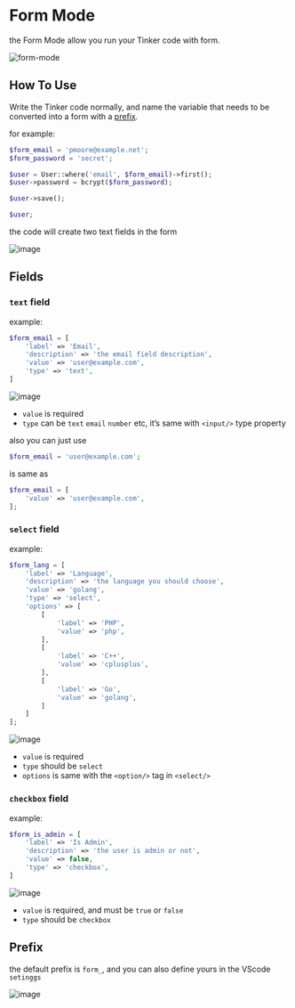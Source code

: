 # Form Mode

the Form Mode allow you run your Tinker code with form.

![form-mode](https://user-images.githubusercontent.com/1612364/117542834-d6a3e380-b04c-11eb-93c6-5974177d6ee2.gif)


## How To Use

Write the Tinker code normally, and name the variable that needs to be converted into a form with a [prefix](#prefix). 

for example:

```php
$form_email = 'pmoore@example.net';
$form_password = 'secret';

$user = User::where('email', $form_email)->first();
$user->password = bcrypt($form_password);

$user->save();

$user;
```

the code will create two text fields in the form

![image](https://user-images.githubusercontent.com/1612364/118069408-b66e7e80-b3d6-11eb-96f7-f5d0898a0fb4.png)

## Fields

### `text` field

example:

```php
$form_email = [
    'label' => 'Email',
    'description' => 'the email field description',
    'value' => 'user@example.com',
    'type' => 'text',
]
```

![image](https://user-images.githubusercontent.com/1612364/117540876-d3f0c080-b043-11eb-942d-2d4867d65b67.png)

- `value` is required
- `type` can be `text` `email` `number` etc, it’s same with `<input/>` type property

also you can just use
```php
$form_email = 'user@example.com';
```
is same as 
```php
$form_email = [
    'value' => 'user@example.com',
];
```
	 
### `select` field

example:

```php
$form_lang = [
    'label' => 'Language',
    'description' => 'the language you should choose',
    'value' => 'golang',
    'type' => 'select',
    'options' => [
        [
            'label' => 'PHP',
            'value' => 'php',
        ],
        [
            'label' => 'C++',
            'value' => 'cplusplus',
        ],
        [
            'label' => 'Go',
            'value' => 'golang',
        ]
    ]
];
```

![image](https://user-images.githubusercontent.com/1612364/117536674-06dc8980-b02f-11eb-9fdf-a4d3e7c6c1d2.png)

- `value` is required
- `type` should be `select`
- `options` is same with the `<option/>` tag in `<select/>` 

### `checkbox` field

example:

```php
$form_is_admin = [
    'label' => 'Is Admin',
    'description' => 'the user is admin or not',
    'value' => false,
    'type' => 'checkbox',
]
```

![image](https://user-images.githubusercontent.com/1612364/117536736-6f2b6b00-b02f-11eb-80f4-c56ad694363a.png)

- `value` is required, and must be `true` or `false`
- `type` should be `checkbox`

## Prefix

the default prefix is `form_`, and you can also define yours in the VScode `setinggs`

![image](https://user-images.githubusercontent.com/1612364/117541243-8b3a0700-b045-11eb-8a18-e66a2cb6cc1d.png)
